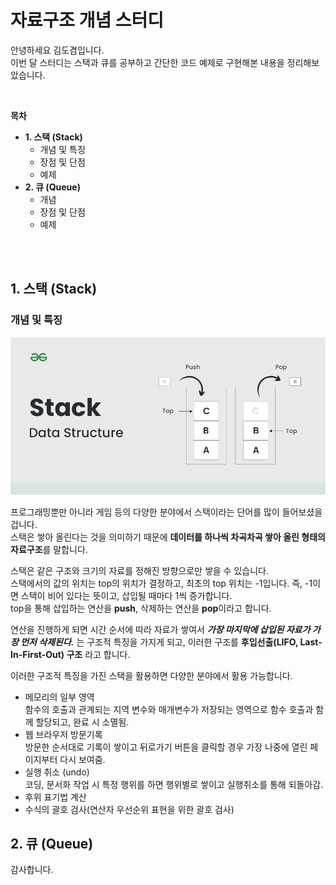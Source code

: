 # 자료구조 개념 스터디

안녕하세요 김도겸입니다.  
이번 달 스터디는 스택과 큐를 공부하고 간단한 코드 예제로 구현해본 내용을 정리해보았습니다.

<br>

**목차**

- **1. 스택 (Stack)**
  - 개념 및 특징
  - 장점 및 단점
  - 예제
- **2. 큐 (Queue)**
  - 개념
  - 장점 및 단점
  - 예제

<br><br>

## 1. 스택 (Stack)

  ### 개념 및 특징


  ![stack_이미지_1](./images/stack_img_1.png)

  프로그래밍뿐만 아니라 게임 등의 다양한 분야에서 스택이라는 단어를 많이 들어보셨을 겁니다.   
  스택은 쌓아 올린다는 것을 의미하기 때문에 <b>데이터를 하나씩 차곡차곡 쌓아 올린 형태의 자료구조</b>를 말합니다.   

  스택은 같은 구조와 크기의 자료를 정해진 방향으로만 쌓을 수 있습니다.   
  스택에서의 값의 위치는 top의 위치가 결정하고, 최초의 top 위치는 -1입니다.
  즉, -1이면 스택이 비어 있다는 뜻이고, 삽입될 때마다 1씩 증가합니다.   
  top을 통해 삽입하는 연산을 <b>push</b>, 삭제하는 연산을 <b>pop</b>이라고 합니다.

  연산을 진행하게 되면 시간 순서에 따라 자료가 쌓여서 ***가장 마지막에 삽입된 자료가 가장 먼저 삭제된다.*** 는 구조적 특징을 가지게 되고, 이러한 구조를 <b>후입선출(LIFO, Last-In-First-Out) 구조</b> 라고 합니다.

  
  이러한 구조적 특징을 가진 스택을 활용하면 다양한 분야에서 활용 가능합니다.
  - 메모리의 일부 영역   
    함수의 호출과 관계되는 지역 변수와 매개변수가 저장되는 영역으로 함수 호출과 함께 할당되고, 완료 시 소멸됨.
  - 웹 브라우저 방문기록   
    방문한 순서대로 기록이 쌓이고 뒤로가기 버튼을 클릭할 경우 가장 나중에 열린 페이지부터 다시 보여줌.
  - 실행 취소 (undo)   
    코딩, 문서화 작업 시 특정 행위를 하면 행위별로 쌓이고 실행취소를 통해 되돌아감.
  - 후위 표기법 계산   
  - 수식의 괄호 검사(연산자 우선순위 표현을 위한 괄호 검사)

  




## 2. 큐 (Queue)

감사합니다.
